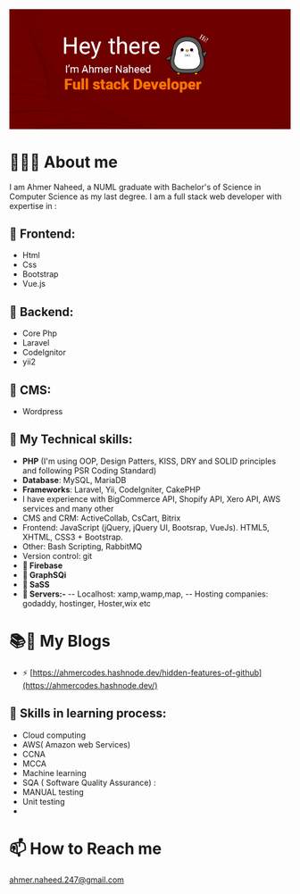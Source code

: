 <picture>
 <source media="(prefers-color-scheme: dark)" srcset="https://raw.githubusercontent.com/ahmer-naheed-247/ahmer-naheed-247/master/Ahmer%20copy%20(2).jpg">
 <source media="(prefers-color-scheme: light)" srcset="https://raw.githubusercontent.com/ahmer-naheed-247/ahmer-naheed-247/master/Ahmer%20copy%20(2).jpg">
 <img alt="YOUR-ALT-TEXT" src="https://raw.githubusercontent.com/ahmer-naheed-247/ahmer-naheed-247/master/Ahmer%20copy%20(2).jpg">
</picture>

# 🙋🏻‍♂️ About me 
  I am Ahmer Naheed, a NUML graduate with Bachelor's of Science in Computer Science as my last degree. I am a full stack web developer with expertise in :
## 🌱 Frontend: 
  - Html
  - Css
  - Bootstrap
  - Vue.js
## 🌱 Backend: 
  - Core Php
  - Laravel
  - CodeIgnitor
  - yii2
## 🌱 CMS: 
  - Wordpress
## 💬 My Technical skills:
 - **PHP** (I'm using OOP, Design Patters, KISS, DRY and SOLID principles and following PSR Coding Standard)
 - **Database**: MySQL, MariaDB
 - **Frameworks**: Laravel, Yii, CodeIgniter, CakePHP
 -  I have experience with BigCommerce API, Shopify API, Xero API, AWS services and many other
 -  CMS and CRM: ActiveCollab, CsCart, Bitrix
 -  Frontend: JavaScript (jQuery, jQuery UI, Bootsrap, VueJs). HTML5, XHTML, CSS3 + Bootstrap.
 -  Other: Bash Scripting, RabbitMQ
 -  Version control: git
 - **💬 Firebase**
 - **💬 GraphSQi**
 - **💬 SaSS**
 - **💬 Servers:-**
  -- Localhost: xamp,wamp,map,
  -- Hosting companies: godaddy, hostinger, Hoster,wix etc
   
# 📚📖 My Blogs
  - ⚡ [https://ahmercodes.hashnode.dev/hidden-features-of-github](https://ahmercodes.hashnode.dev/)

## 🌱 Skills in learning process:
  - Cloud computing
  - AWS( Amazon web Services)
  - CCNA
  - MCCA
  - Machine learning
  - SQA ( Software Quality Assurance) :
  - MANUAL testing
  - Unit testing
  - 
# 📫  How to Reach me
ahmer.naheed.247@gmail.com

<!--
**ahmer-naheed-247/ahmer-naheed-247** is a ✨ _special_ ✨ repository because its `README.md` (this file) appears on your GitHub profile.

Here are some ideas to get you started:

- 🔭 I’m currently working on ...
- 🌱 I’m currently learning ...
- 👯 I’m looking to collaborate on ...
- 🤔 I’m looking for help with ...
- 💬 Ask me about ...
- 📫 How to reach me: ...
- 😄 Pronouns: ...
- ⚡ Fun fact: ...
-->
